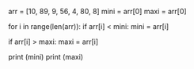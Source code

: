 arr = [10, 89, 9, 56, 4, 80, 8]
mini = arr[0]
maxi = arr[0]

for i in range(len(arr)):
  if arr[i] < mini: mini = arr[i] 
  
if arr[i] > maxi: maxi = arr[i]

print (mini)
print (maxi)

